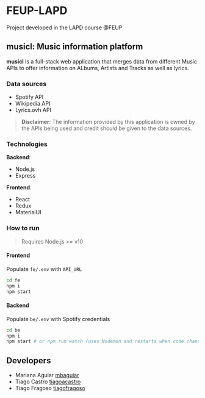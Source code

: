 # FEUP-LAPD

Project developed in the LAPD course @FEUP

## **musicl**: Music information platform

**musicl** is a full-stack web application that merges data from different Music APIs to offer information on ALbums, Artists and Tracks as well as lyrics.

### Data sources

- Spotify API
- Wikipedia API
- Lyrics.ovh API

> **Disclaimer**: The information provided by this application is owned by the APIs being used and credit should be given to the data sources.

### Technologies

**Backend**:

- Node.js
- Express

**Frontend**:

- React
- Redux
- MaterialUI

### How to run

> Requires Node.js >= v10  

#### Frontend

Populate `fe/.env` with `API_URL`

```bash
cd fe
npm i
npm start
```

#### Backend

Populate `be/.env` with Spotify credentials

```bash
cd be
npm i
npm start # or npm run watch (uses Nodemon and restarts when code changes occur)
```

## Developers

- Mariana Aguiar [mbaguiar](https://github.com/mbaguiar)
- Tiago Castro [tiagoacastro](https://github.com/tiagoacastro)
- Tiago Fragoso [tiagofragoso](https://github.com/tiagofragoso)
